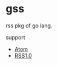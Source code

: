# gss

rss pkg of go lang.

support
- [Atom](https://tools.ietf.org/html/rfc4287)
- [RSS1.0](http://web.resource.org/rss/1.0/spec)

